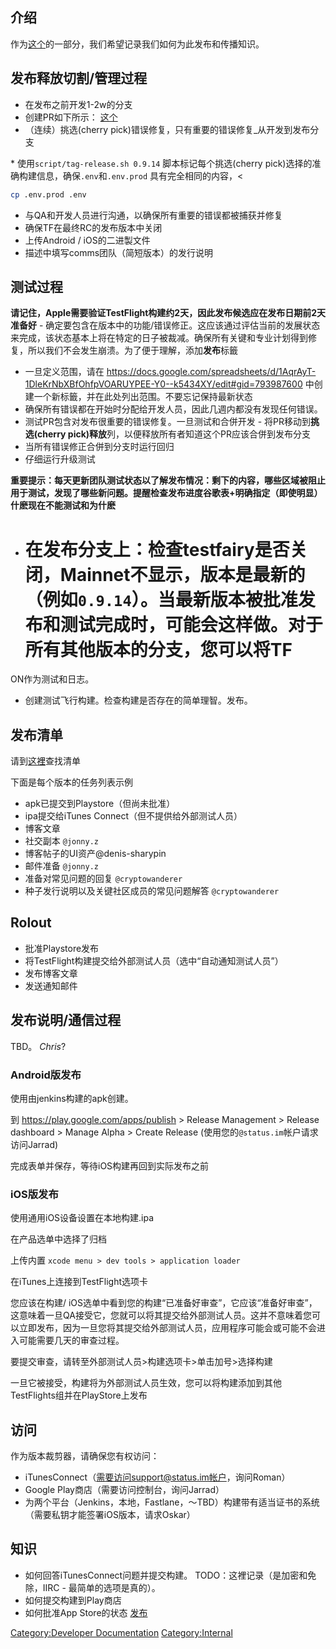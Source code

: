 ## 介绍

作为[这个](https://github.com/status-im/ideas/issues/64)的一部分，我们希望记录我们如何为此发布和传播知识。

## 发布释放切割/管理过程

  - 在发布之前开发1-2w的分支
  - 创建PR如下所示： [这个](https://github.com/status-im/status-react/pull/2919)
  - （连续）挑选(cherry pick)错误修复，只有重要的错误修复_从开发到发布分支

\* 使用`script/tag-release.sh 0.9.14` 脚本标记每个挑选(cherry
pick)选择的准确构建信息，确保`.env`和`.env.prod` 具有完全相同的内容，\<

``` bash
cp .env.prod .env
```

  - 与QA和开发人员进行沟通，以确保所有重要的错误都被捕获并修复
  - 确保TF在最终RC的发布版本中关闭
  - 上传Android / iOS的二进製文件
  - 描述中填写comms团队（简短版本）的发行说明

## 测试过程

**请记住，Apple需要验证TestFlight构建约2天，因此发布候选应在发布日期前2天准备好** -
确定要包含在版本中的功能/错误修正。这应该通过评估当前的发展状态来完成，该状态基本上将在特定的日子被裁减。确保所有关键和专业计划得到修复，所以我们不会发生崩溃。为了便于理解，添加**发布**标籤

  - 一旦定义范围，请在
    <https://docs.google.com/spreadsheets/d/1AqrAyT-1DleKrNbXBfOhfpVOARUYPEE-Y0--k5434XY/edit#gid=793987600>
    中创建一个新标籤，并在此处列出范围。不要忘记保持最新状态
  - 确保所有错误都在开始时分配给开发人员，因此几週内都没有发现任何错误。
  - 测试PR包含对发布很重要的错误修复。一旦测试和合併开发 - 将PR移动到**挑选(cherry
    pick)释放**列，以便释放所有者知道这个PR应该合併到发布分支
  - 当所有错误修正合併到分支时运行回归
  - 仔细运行升级测试

**重要提示：每天更新团队测试状态以了解发布情况：剩下的内容，哪些区域被阻止用于测试，发现了哪些新问题。提醒检查发布进度谷歌表+明确指定（即使明显）什麽现在不能测试和为什麽**

  - 在发布分支上：检查testfairy是否关闭，Mainnet不显示，版本是最新的（例如`0.9.14`）。当最新版本被批准发布和测试完成时，可能会这样做。对于所有其他版本的分支，您可以将TF
    =
ON作为测试和日志。
  - 创建测试飞行构建。检查构建是否存在的简单理智。发布。

## 发布清单

请到[这裡](https://docs.google.com/document/d/1rEO4LNXOJuHBf4DTzodxMC23R6jedFoZ2KqrU0t5CZM/edit)查找清单

下面是每个版本的任务列表示例

  - apk已提交到Playstore（但尚未批准）
  - ipa提交给iTunes Connect（但不提供给外部测试人员）
  - 博客文章
  - 社交副本 `@jonny.z`
  - 博客帖子的UI资产@denis-sharypin
  - 邮件准备 `@jonny.z`
  - 准备对常见问题的回复 `@cryptowanderer`
  - 种子发行说明以及关键社区成员的常见问题解答 `@cryptowanderer`

## Rolout

  - 批准Playstore发布
  - 将TestFlight构建提交给外部测试人员（选中“自动通知测试人员”）
  - 发布博客文章
  - 发送通知邮件

## 发布说明/通信过程

TBD。 *Chris*?

### Android版发布

使用由jenkins构建的apk创建。

到 <https://play.google.com/apps/publish> \> Release Management \>
Release dashboard \> Manage Alpha \> Create Release
(使用您的`@status.im`帐户请求访问Jarrad)

完成表单并保存，等待iOS构建再回到实际发布之前

### iOS版发布

使用通用iOS设备设置在本地构建.ipa

在产品选单中选择了归档

上传内置 `xcode menu > dev tools > application loader`

在iTunes上连接到TestFlight选项卡

您应该在构建/
iOS选单中看到您的构建“已准备好审查”，它应该“准备好审查”，这意味着一旦QA接受它，您就可以将其提交给外部测试人员。这并不意味着您可以立即发布，因为一旦您将其提交给外部测试人员，应用程序可能会或可能不会进入可能需要几天的审查过程。

要提交审查，请转至外部测试人员\>构建选项卡\>单击加号\>选择构建

一旦它被接受，构建将为外部测试人员生效，您可以将构建添加到其他TestFlights组并在PlayStore上发布

## 访问

作为版本裁剪器，请确保您有权访问：

  - iTunesConnect（需要访问support@status.im帐户，询问Roman）
  - Google Play商店（需要访问控制台，询问Jarrad）
  - 为两个平台（Jenkins，本地，Fastlane，〜TBD）构建带有适当证书的系统（需要私钥才能签署iOS版本，请求Oskar）

## 知识

  - 如何回答iTunesConnect问题并提交构建。 TODO：这裡记录（是加密和免除，IIRC - 最简单的选项是真的）。
  - 如何提交构建到Play商店
  - 如何批准App Store的状态
    [发布](https://docs.google.com/document/d/15uRi0ilxYP8VsbPAKIowhwtyKUYtoyxM2OgtzfFFlXQ/edit#heading=h.lw06oxtelfoh)

[Category:Developer
Documentation](Category:Developer_Documentation "wikilink")
[Category:Internal](Category:Internal "wikilink")